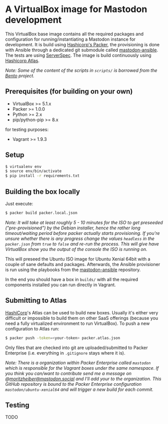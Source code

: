 # A VirtualBox image for Mastodon development

This VirtualBox base image contains all the required packages and configuration for running/instantiating a Mastodon instance for development. It is build using [Hashicorp's Packer](https://packer.io), the provisioning is done with Ansible through a dedicated git submodule called [mastodon-ansible](https://github.com/moritzheiber/mastodon-ansible). The tests are using [ServerSpec](https://serverspec.org). The image is build continuously using [Hashicorp Atlas](https://atlas.hashicorp.com).

_Note: Some of the content of the scripts in `scripts/` is borrowed from the [Bento](https://github.com/chef/bento) project._

## Prerequisites (for building on your own)

- VirtualBox >= 5.1.x
- Packer >= 1.0.0
- Python >= 2.x
- pip/python-pip >= 8.x

for testing purposes:

- Vagrant >= 1.9.3

## Setup

```sh
$ virtualenv env
$ source env/bin/activate
$ pip install -r requirements.txt
```

## Building the box locally

Just execute:

```sh
$ packer build packer.local.json
```

_Note: It will take at least roughly 5 - 10 minutes for the ISO to get preseeded ("pre-provisioned") by the Debian installer, hence the rather long timeout/waiting period before packer actually starts provisioning. If you're unsure whether there is any progress change the values `headless` in the `packer.json` from `true` to `false` and re-run the process. This will give have VirtualBox show you the output of the console the ISO is running on._

This will preseed the Ubuntu ISO image for Ubuntu Xenial 64bit with a couple of sane defaults and packages. Afterwards, the Ansible provisioner is run using the playbooks from the [mastodon-ansible](https://github.com/moritzheiber/mastodon-ansible) repository.

In the end you should have a box in `builds/` with all the required components installed you can run directly in Vagrant.

## Submitting to Atlas

[HashiCorp](https://www.hashicorp.com)'s Atlas can be used to build new boxes. Usually it's either very difficult or impossible to build them on other SaaS offerings (because you need a fully virtualized environment to run VirtualBox). To push a new configuration to Atlas run:

```sh
$ packer push -token=<your-token> packer.atlas.json
```

Only files that are checked into git are uploaded/submitted to Packer Enterprise (i.e. everything in `.gitignore` stays where it is).

_Note: There is a organization within Packer Enterprise called `mastodon` which is responsible for the Vagrant boxes under the same namespace. If you think you can/want to contribute send me a message on @moritzheiber@mastodon.social and I'll add your to the organization. This GitHub repository is bound to the Packer Enterprise configuration `mastodon/ubuntu-xenial64` and will trigger a new build for each commit._

## Testing

TODO
